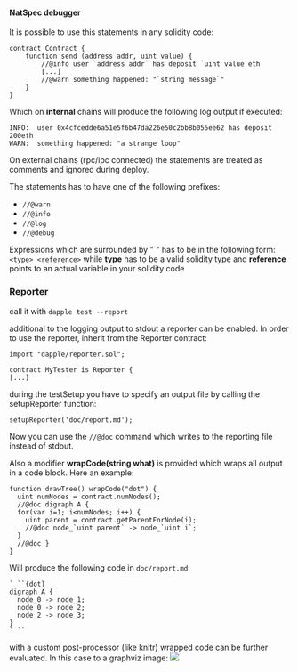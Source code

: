 #### NatSpec debugger

It is possible to use this statements in any solidity code:
```
contract Contract {
    function send (address addr, uint value) {
        //@info user `address addr` has deposit `uint value`eth
        [...]
        //@warn something happened: "`string message`"
    }
}
```
Which on **internal** chains will produce the following log output if executed:
```
INFO:  user 0x4cfcedde6a51e5f6b47da226e50c2bb8b055ee62 has deposit 200eth
WARN:  something happened: "a strange loop"
```
On external chains (rpc/ipc connected) the statements are treated as comments and ignored during deploy.

The statements has to have one of the following prefixes:
* `//@warn`
* `//@info`
* `//@log`
* `//@debug`

Expressions which are surrounded by "\`" has to be in the following form: `<type> <reference>` while
__type__ has to be a valid solidity type and __reference__ points to an actual variable in your solidity code


### Reporter

call it with `dapple test --report`

additional to the logging output to stdout a reporter can be enabled:
In order to use the reporter, inherit from the Reporter contract:

```
import "dapple/reporter.sol";

contract MyTester is Reporter {
[...]
```

during the testSetup you have to specify an output file by calling the setupReporter function:

`setupReporter('doc/report.md');`

Now you can use the `//@doc` command which writes to the reporting file instead of stdout.

Also a modifier **wrapCode(string what)** is provided which wraps all output in a code block. Here an example:

```
function drawTree() wrapCode("dot") {
  uint numNodes = contract.numNodes();
  //@doc digraph A {
  for(var i=1; i<numNodes; i++) {
    uint parent = contract.getParentForNode(i);
    //@doc node_`uint parent` -> node_`uint i`;
  }
  //@doc }
}
```

Will produce the following code in `doc/report.md`:
```
` ``{dot}
digraph A {
  node_0 -> node_1;
  node_0 -> node_2;
  node_2 -> node_3;
}
` ``
```

with a custom post-processor (like knitr) wrapped code can be further evaluated. In this case to a graphviz image:
![](https://chart.googleapis.com/chart?chl=+digraph+A+%7B%0D%0A++++++node_0+-%3E+node_1%3B%0D%0A++node_0+-%3E+node_2%3B%0D%0A++node_2+-%3E+node_3%3B%0D%0A+%7D%0D%0A++++++++&cht=gv)

